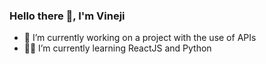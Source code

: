 ### Hello there 👋, I'm Vineji


- 🔭 I’m currently working on a project with the use of APIs
- 👨‍💻 I’m currently learning ReactJS and Python

